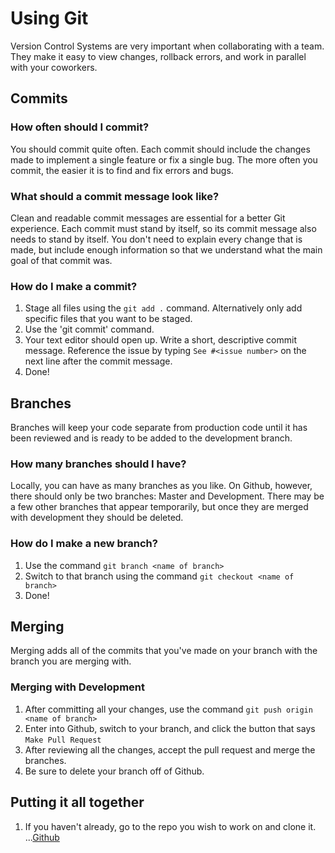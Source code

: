 # Using Git
Version Control Systems are very important when collaborating with a team. They make it easy to view changes, rollback errors, and work in parallel with your coworkers.

## Commits

### How often should I commit?
You should commit quite often. Each commit should include the changes made to implement a single feature or fix a single bug. The more often you commit, the easier it is to find and fix errors and bugs.

### What should a commit message look like?
Clean and readable commit messages are essential for a better Git experience. Each commit must stand by itself, so its commit message also needs to stand by itself. You don't need to explain every change that is made, but include enough information so that we understand what the main goal of that commit was.

### How do I make a commit?
1. Stage all files using the `git add .` command. Alternatively only add specific files that you want to be staged.
1. Use the 'git commit' command.
1. Your text editor should open up. Write a short, descriptive commit message. Reference the issue by typing `See #<issue number>` on the next line after the commit message.
1. Done!

## Branches
Branches will keep your code separate from production code until it has been reviewed and is ready to be added to the development branch.

### How many branches should I have?
Locally, you can have as many branches as you like. On Github, however, there should only be two branches: Master and Development. There may be a few other branches that appear temporarily, but once they are merged with development they should be deleted.

### How do I make a new branch?
1. Use the command `git branch <name of branch>`
1. Switch to that branch using the command `git checkout <name of branch>`
1. Done!

## Merging
Merging adds all of the commits that you've made on your branch with the branch you are merging with.

### Merging with Development
1. After committing all your changes, use the command `git push origin <name of branch>`
1. Enter into Github, switch to your branch, and click the button that says `Make Pull Request`
1. After reviewing all the changes, accept the pull request and merge the branches.
1. Be sure to delete your branch off of Github.

## Putting it all together
1. If you haven't already, go to the repo you wish to work on and clone it.
...[Github](git/images/1.png)
